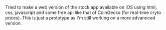 Tried to make a web version of the stock app available on iOS using html, css, javascript and some free api like that of CoinGecko (for real-time cryto prices). This is just a prototype as I'm still working on a more advannced version.
